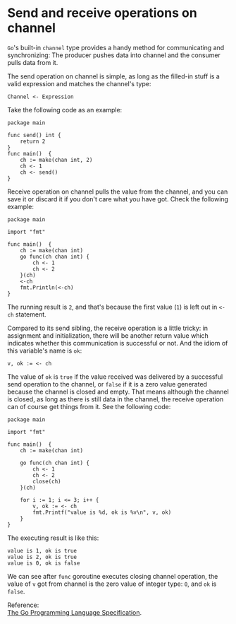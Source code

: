 # Send and receive operations on channel

`Go`'s built-in `channel` type provides a handy method for communicating and synchronizing: The producer pushes data into channel and the consumer pulls data from it.

The send operation on channel is simple, as long as the filled-in stuff is a valid expression and matches the channel's type:

```text
Channel <- Expression
```

Take the following code as an example:

```text
package main

func send() int {
    return 2
}
func main()  {
    ch := make(chan int, 2)
    ch <- 1
    ch <- send()
}
```

Receive operation on channel pulls the value from the channel, and you can save it or discard it if you don't care what you have got. Check the following example:

```text
package main

import "fmt"

func main()  {
    ch := make(chan int)
    go func(ch chan int) {
        ch <- 1
        ch <- 2
    }(ch)
    <-ch
    fmt.Println(<-ch)
}
```

The running result is `2`, and that's because the first value \(`1`\) is left out in `<-ch` statement.

Compared to its send sibling, the receive operation is a little tricky: in assignment and initialization, there will be another return value which indicates whether this communication is successful or not. And the idiom of this variable's name is `ok`:

```text
v, ok := <- ch 
```

The value of `ok` is `true` if the value received was delivered by a successful send operation to the channel, or `false` if it is a zero value generated because the channel is closed and empty. That means although the channel is closed, as long as there is still data in the channel, the receive operation can of course get things from it. See the following code:

```text
package main

import "fmt"

func main()  {
    ch := make(chan int)

    go func(ch chan int) {
        ch <- 1
        ch <- 2
        close(ch)
    }(ch)

    for i := 1; i <= 3; i++ {
        v, ok := <- ch
        fmt.Printf("value is %d, ok is %v\n", v, ok)
    }
} 
```

The executing result is like this:

```text
value is 1, ok is true
value is 2, ok is true
value is 0, ok is false
```

We can see after `func` goroutine executes closing channel operation, the value of `v` got from channel is the zero value of integer type: `0`, and `ok` is `false`.

Reference:  
[The Go Programming Language Specification](https://golang.org/ref/spec).

